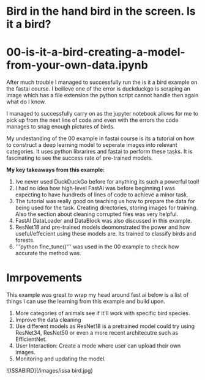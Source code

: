 # **Bird in the hand bird in the screen. Is it a bird?**
# **00-is-it-a-bird-creating-a-model-from-your-own-data.ipynb**

After much trouble I managed to successfully run the is it a bird example on the fastai course. I beilieve one of the error is duckduckgo is scraping an image which has a file extension the python script cannot handle then again what do I know.

I managed to successfully carry on as the jupyter notebook allows for me to pick up from the next line of code and even with the errors the code manages to snag enough pictures of birds. 

My undestanding of the 00 example in fastai course is its a tutorial on how to construct a deep learning model to seperate images into relevant categories. It uses python librarires and fastai to perform these tasks. It is fascinating to see the success rate of pre-trained models. 

**My key takeaways from this example:**
1. Ive never used DuckDuckGo before for anything its such a powerful tool!
2. I had no idea how high-level FastAi was before beginning I was expecting to have hundreds of lines of code to achieve a minor task. 
3. The tutorial was really good on teaching us how to prepare the data for being used for the task. Creating directories, storing images for training. Also the section about cleaning corrupted files was very helpful.
4. FastAI DataLoader and DataBlock was also discussed in this example.
5. ResNet18 and pre-trained models deomonstrated the power and how useful/effecient using these models are. Its trained to classify birds and forests.
6. '''python fine_tune()''' was used in the 00 example to check how accurate the method was. 

# **Imrpovements**
This example was great to wrap my head around fast ai below is a list of things I can use the learning from this example and build upon. 

1. More categories of animals see if it'll work with specific bird species. 
2. Improve the data cleaning 
3. Use different models as ResNet18 is a pretrained model could try using ResNet34, ResNet50 or even a more recent architecutre such as EfficientNet. 
4. User Interaction: Create a mode where user can upload their own images.
5. Monitoring and updating the model.

![ISSABIRD](/images/issa bird.jpg)
